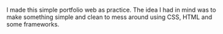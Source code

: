 I made this simple portfolio web as practice. The idea I had in mind was to make something simple and clean to mess around using CSS, HTML and some frameworks.
